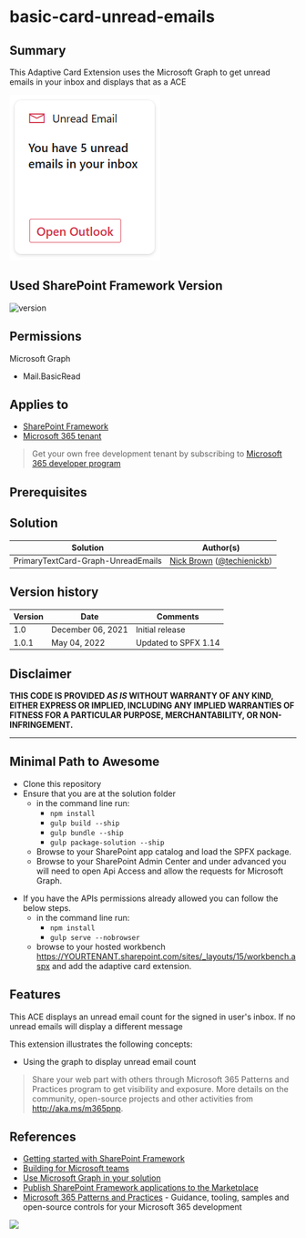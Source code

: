 # basic-card-unread-emails

## Summary

This Adaptive Card Extension uses the Microsoft Graph to get unread emails in your inbox and displays that as a ACE

![screenshot](assets/demo.png)

## Used SharePoint Framework Version

![version](https://img.shields.io/badge/version-1.13.1-green.svg)

## Permissions

Microsoft Graph

- Mail.BasicRead

## Applies to

- [SharePoint Framework](https://aka.ms/spfx)
- [Microsoft 365 tenant](https://docs.microsoft.com/en-us/sharepoint/dev/spfx/set-up-your-developer-tenant)

> Get your own free development tenant by subscribing to [Microsoft 365 developer program](http://aka.ms/o365devprogram)

## Prerequisites

## Solution

Solution|Author(s)
--------|---------
PrimaryTextCard-Graph-UnreadEmails | [Nick Brown](https://github.com/techienickb) ([@techienickb](https://twitter.com/techienickb))

## Version history

Version|Date|Comments
-------|----|--------
1.0|December 06, 2021|Initial release
1.0.1|May 04, 2022|Updated to SPFX 1.14

## Disclaimer

**THIS CODE IS PROVIDED *AS IS* WITHOUT WARRANTY OF ANY KIND, EITHER EXPRESS OR IMPLIED, INCLUDING ANY IMPLIED WARRANTIES OF FITNESS FOR A PARTICULAR PURPOSE, MERCHANTABILITY, OR NON-INFRINGEMENT.**

---

## Minimal Path to Awesome

- Clone this repository
- Ensure that you are at the solution folder
    * in the command line run:
      * `npm install`
      * `gulp build --ship`
      * `gulp bundle --ship`
      * `gulp package-solution --ship`
    * Browse to your SharePoint app catalog and load the SPFX package. 
    * Browse to your SharePoint Admin Center and under advanced you will need to open Api Access and allow the requests for Microsoft Graph. 
* If you have the APIs permissions already allowed you can follow the below steps.
    * in the command line run:
        * `npm install`
        * `gulp serve --nobrowser`
    * browse to your hosted workbench https://YOURTENANT.sharepoint.com/sites/_layouts/15/workbench.aspx and add the adaptive card extension.

## Features

This ACE displays an unread email count for the signed in user's inbox.  If no unread emails will display a different message

This extension illustrates the following concepts:

- Using the graph to display unread email count

> Share your web part with others through Microsoft 365 Patterns and Practices program to get visibility and exposure. More details on the community, open-source projects and other activities from http://aka.ms/m365pnp.

## References

- [Getting started with SharePoint Framework](https://docs.microsoft.com/en-us/sharepoint/dev/spfx/set-up-your-developer-tenant)
- [Building for Microsoft teams](https://docs.microsoft.com/en-us/sharepoint/dev/spfx/build-for-teams-overview)
- [Use Microsoft Graph in your solution](https://docs.microsoft.com/en-us/sharepoint/dev/spfx/web-parts/get-started/using-microsoft-graph-apis)
- [Publish SharePoint Framework applications to the Marketplace](https://docs.microsoft.com/en-us/sharepoint/dev/spfx/publish-to-marketplace-overview)
- [Microsoft 365 Patterns and Practices](https://aka.ms/m365pnp) - Guidance, tooling, samples and open-source controls for your Microsoft 365 development

<img src="https://telemetry.sharepointpnp.com/sp-dev-fx-aces/samples/PrimaryTextCard-Graph-UnreadEmails" />